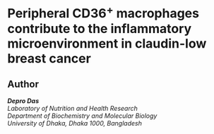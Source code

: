 # Peripheral CD36<sup>+</sup> macrophages contribute to the inflammatory microenvironment in claudin-low breast cancer 


## Author 

_**Depro Das**_ <br/> 
*Laboratory of Nutrition and Health Research <br/> 
Department of Biochemistry and Molecular Biology <br/> 
University of Dhaka, Dhaka 1000, Bangladesh*   

